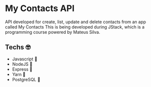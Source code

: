 # My Contacts API
API developed for create, list, update and delete contacts from an app called My Contacts
This is being developed during JStack, which is a programming course powered by Mateus Silva.

## Techs 🤓
- Javascript 💛
- NodeJS 💚
- Express 💨
- Yarn 🧵
- PostgreSQL 🐘

